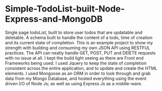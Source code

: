 # Simple-TodoList-built-Node-Express-and-MongoDB
Single page todoList, built to store user todos that are updatable and deletable. A schema built to handle the content of a todo, time of creation and its current state of completion.
This is an example project to show my strength with building and consuming my own JSON API using RESTFUL practices. The API can neatly handle GET, POST, PUT and DElETE requests with no issue at all.
I kept the build light seeing as there are Front end Frameworks being used. I used Jquery to keep the state of completion consistent across the entire application, and to update and create the HTML elements.
I used Mongoose as an ORM in order to look through and grab data from my Mongo Database, and hosted everything using the event driven I/O of Node Js; as well as using Express Js as a middle-ware.
